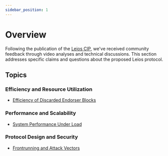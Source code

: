 ```yaml
---
sidebar_position: 1
---
```


# Overview

Following the publication of the [Leios CIP](https://github.com/cardano-scaling/CIPs/blob/leios/CIP-0164/README.md), we've received community feedback through video analyses and technical discussions. This section addresses specific claims and questions about the proposed Leios protocol.

## Topics

### Efficiency and Resource Utilization
- [Efficiency of Discarded Endorser Blocks](./wasted-work-discarded-ebs.md)

### Performance and Scalability
- [System Performance Under Load](./system-performance-under-load.md)

### Protocol Design and Security
- [Frontrunning and Attack Vectors](./frontrunning-and-attack-vectors.md)
